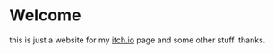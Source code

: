 # Welcome

this is just a website for my [itch.io](https://sydedev.itch.io) page and some other stuff. thanks.
